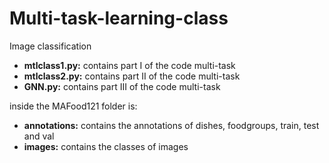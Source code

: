 # Multi-task-learning-class

Image classification

- **mtlclass1.py:** contains part I of the code multi-task     
- **mtlclass2.py:** contains part II of the code multi-task
- **GNN.py:** contains part III of the code multi-task

inside the MAFood121 folder is:

- **annotations:** contains the annotations of dishes, foodgroups, train, test and val
- **images:** contains the classes of images
